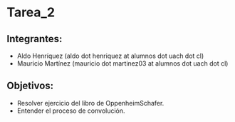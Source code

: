 # Tarea_2
## Integrantes:
* Aldo Henríquez (aldo dot henriquez at alumnos dot uach dot cl)
* Mauricio Martínez (mauricio dot martinez03 at alumnos dot uach dot cl)
## Objetivos: 
* Resolver ejercicio del libro de OppenheimSchafer.
* Entender el proceso de convolución.
